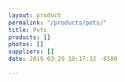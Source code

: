```yaml
---
layout: product
permalink: "/products/pets/"
title: Pets
products: []
photos: []
suppliers: []
date: 2019-03-29 18:17:32 -0500

---
```

